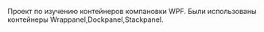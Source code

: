 Проект по изучению контейнеров компановки WPF. Были использованы контейнеры Wrappanel,Dockpanel,Stackpanel.
